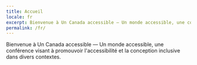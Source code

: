 ```yaml
---
title: Accueil
locale: fr
excerpt: Bienvenue à Un Canada accessible — Un monde accessible, une conférence visant à promouvoir l'accessibilité et la conception inclusive dans divers contextes.
permalink: /fr/
---
```

Bienvenue à Un Canada accessible — Un monde accessible, une conférence visant à promouvoir l'accessibilité et la conception inclusive dans divers contextes.
